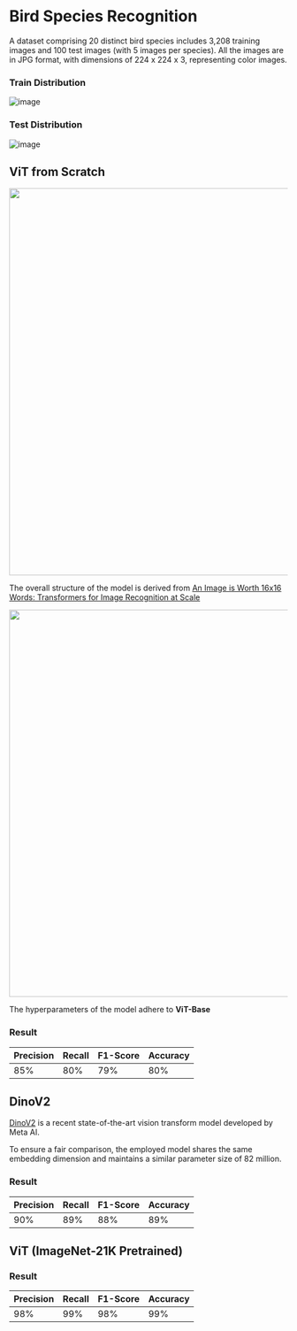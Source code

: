 # Bird Species Recognition

A dataset comprising 20 distinct bird species includes 3,208 training images and 100 test images (with 5 images per species). All the images are in JPG format, with dimensions of 224 x 224 x 3, representing color images.

### Train Distribution
![image](https://github.com/dchung1209/ViT-Bird-Recognition/assets/121478848/9d02dea0-6dc7-4e28-90f3-191cf9255b2a)


### Test Distribution
![image](https://github.com/dchung1209/ViT-Bird-Recognition/assets/121478848/c3860a44-acec-49f1-833c-4dde565282cd)


## ViT from Scratch
<img src="https://github.com/dchung1209/ViT-Bird-Recognition/assets/121478848/5e48e44e-dbcc-416c-8898-3aba331a82ce" width="700">

The overall structure of the model is derived from [An Image is Worth 16x16 Words: Transformers for Image Recognition at Scale](https://arxiv.org/abs/2010.11929)


<img src="https://github.com/dchung1209/ViT-Bird-Recognition/assets/121478848/cd522330-dfd0-40b5-89c2-6e916776aca4" width="700">

The hyperparameters of the model adhere to **ViT-Base**

### Result

| Precision | Recall | F1-Score | Accuracy |
| --------- | ------ | -------- | -------- |
| 85%       | 80%    | 79%      | 80%      |



## DinoV2 

[DinoV2](https://ai.meta.com/blog/dino-v2-computer-vision-self-supervised-learning/) is a recent state-of-the-art vision transform model developed by Meta AI.

To ensure a fair comparison, the employed model shares the same embedding dimension and maintains a similar parameter size of 82 million.

### Result 

| Precision | Recall | F1-Score | Accuracy |
| --------- | ------ | -------- | -------- |
| 90%       | 89%    | 88%      | 89%      |


## ViT (ImageNet-21K Pretrained)

### Result

| Precision | Recall | F1-Score | Accuracy |
| --------- | ------ | -------- | -------- |
| 98%       | 99%    | 98%      | 99%      |

